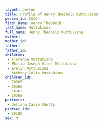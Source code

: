 ```yaml
---
layout: person
title: Profile of Henry Theobold Muttukisna
person_id: I0364
first_name: Henry Theobold
last_name: Muttukisna
full_name: Henry Theobold Muttukisna
mother: 
mother_id: 
father: 
father_id: 
children:
 - Florence Muttukisna
 - Philip Joseph Giles Muttukisna
 - Evelyn Muttukisna
 - Anthony Colin Muttukisna
children_ids:
 - I0365
 - I0366
 - I0367
 - I0368
partners:
 - Juliana Casie Chetty
partner_ids:
 - I0180
sex: M
---
```


